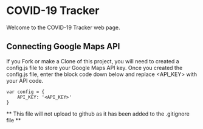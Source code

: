 # COVID-19 Tracker

Welcome to the COVID-19 Tracker web page. 

## Connecting Google Maps API

If you Fork or make a Clone of this project, you will need to created a config.js file to store your Google Maps API key. Once you created the config.js file, enter the block code down below and replace <API_KEY> with your API code. 
```
var config = {
    API_KEY: '<API_KEY>'
}
```

** This file will not upload to github as it has been added to the .gitignore file **